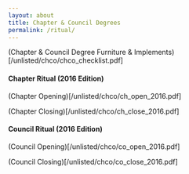 ```yaml
---
layout: about
title: Chapter & Council Degrees
permalink: /ritual/
---
```


(Chapter & Council Degree Furniture & Implements)[/unlisted/chco/chco_checklist.pdf]

#### Chapter Ritual (2016 Edition)

(Chapter Opening)[/unlisted/chco/ch_open_2016.pdf]

(Chapter Closing)[/unlisted/chco/ch_close_2016.pdf]


#### Council Ritual (2016 Edition)

(Council Opening)[/unlisted/chco/co_open_2016.pdf]

(Council Closing)[/unlisted/chco/co_close_2016.pdf]